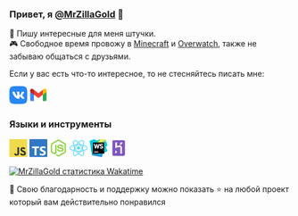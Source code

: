 ### Привет, я [@MrZillaGold](https://MrZillaGold.github.io/) 👋

🔮 Пишу интересные для меня штучки.
<br>
🎮 Свободное время провожу в [Minecraft](https://minecraft.net/) и [Overwatch](https://playoverwatch.com/), также не забываю общаться с друзьями. 

Если у вас есть что-то интересное, то не стесняйтесь писать мне:

<a href="https://vk.com/mrzillagold"><img height="32" width="32" src="https://github.com/MrZillaGold/MrZillaGold/raw/master/icons/VK.png"></a> <a href="mailto:mrzillagold@gmail.com"><img height="32" width="32" src="https://github.com/MrZillaGold/MrZillaGold/raw/master/icons/Gmail.png"></a>

### Языки и инструменты
<img height="32" width="32" src="https://github.com/MrZillaGold/MrZillaGold/raw/master/icons/JavaScript.png"> <img height="32" width="32" src="https://github.com/MrZillaGold/MrZillaGold/raw/master/icons/TypeScript.png"> <img height="32" width="32" src="https://github.com/MrZillaGold/MrZillaGold/raw/master/icons/NodeJS.png"> <img height="32" width="32" src="https://github.com/MrZillaGold/MrZillaGold/raw/master/icons/React.png"> <img width="32" height="32" src="https://github.com/MrZillaGold/MrZillaGold/raw/master/icons/WebStorm.png"> <img width="32" height="32" src="https://github.com/MrZillaGold/MrZillaGold/raw/master/icons/Heroku.png">

[![MrZillaGold статистика Wakatime](https://github-readme-stats.vercel.app/api/wakatime?username=MrZillaGold)](https://wakatime.com/@MrZillaGold)

🥰 Свою благодарность и поддержку можно показать ⭐ на любой проект который вам действительно понравился
